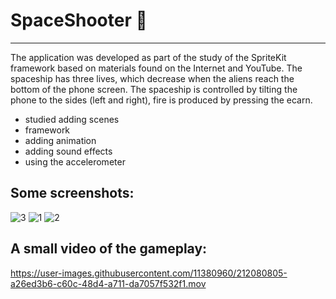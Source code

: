 # SpaceShooter 🚀
-----------------
The application was developed as part of the study of the SpriteKit framework based on materials found on the Internet and YouTube.
The spaceship has three lives, which decrease when the aliens reach the bottom of the phone screen.
The spaceship is controlled by tilting the phone to the sides (left and right), fire is produced by pressing the ecarn.
- studied adding scenes
- framework
- adding animation
- adding sound effects
- using the accelerometer

Some screenshots:
-----------------
![3](https://user-images.githubusercontent.com/11380960/236716500-f40c1cce-2b34-4a5d-b81a-8d7a82170ddb.png) ![1](https://user-images.githubusercontent.com/11380960/236716480-412e33ac-07a2-487b-b604-1c36031594ab.png)
![2](https://user-images.githubusercontent.com/11380960/236716491-5b5860a2-1e18-4664-b7a6-0e9fca39484f.png)

A small video of the gameplay:
-----------------
https://user-images.githubusercontent.com/11380960/212080805-a26ed3b6-c60c-48d4-a711-da7057f532f1.mov

